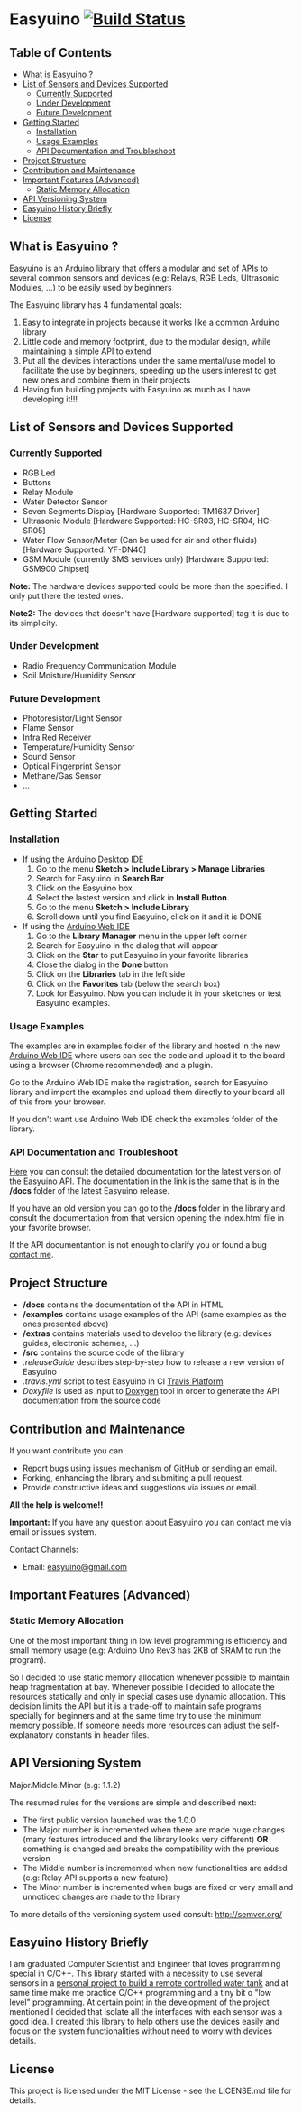 # Easyuino [![Build Status](https://travis-ci.org/Strabox/Easyuino.svg?branch=master)](https://travis-ci.org/Strabox/Easyuino)

## Table of Contents

- [What is Easyuino ?](https://github.com/Strabox/Easyuino#what-is-easyuino-)
- [List of Sensors and Devices Supported](https://github.com/Strabox/Easyuino#list-of-sensors-and-devices-supported)
	* [Currently Supported](https://github.com/Strabox/Easyuino#currently-supported)
	* [Under Development](https://github.com/Strabox/Easyuino#under-development)
	* [Future Development](https://github.com/Strabox/Easyuino#future-development)
- [Getting Started](https://github.com/Strabox/Easyuino#getting-started)
	* [Installation](https://github.com/Strabox/Easyuino#installation)
	* [Usage Examples](https://github.com/Strabox/Easyuino#usage-examples)
	* [API Documentation and Troubleshoot](https://github.com/Strabox/Easyuino#api-documentation-and-troubleshoot)
- [Project Structure](https://github.com/Strabox/Easyuino#project-structure)
- [Contribution and Maintenance](https://github.com/Strabox/Easyuino#contribution-and-maintenance)
- [Important Features (Advanced)](https://github.com/Strabox/Easyuino#important-features-advanced)
	* [Static Memory Allocation](https://github.com/Strabox/Easyuino#static-memory-allocation)
- [API Versioning System](https://github.com/Strabox/Easyuino#api-versioning-system)
- [Easyuino History Briefly](https://github.com/Strabox/Easyuino#easyuino-history-briefly)
- [License](https://github.com/Strabox/Easyuino#license)

## What is Easyuino ?

Easyuino is an Arduino library that offers a modular and set of APIs to several common sensors and devices (e.g: Relays, RGB Leds, Ultrasonic Modules, ...) to be easily used by beginners

The Easyuino library has 4 fundamental goals:
1. Easy to integrate in projects because it works like a common Arduino library
2. Little code and memory footprint, due to the modular design, while maintaining a simple API to extend
3. Put all the devices interactions under the same mental/use model to facilitate the use by beginners, speeding up the users interest to get new ones and combine them in their projects
4. Having fun building projects with Easyuino as much as I have developing it!!!

## List of Sensors and Devices Supported

### Currently Supported

- RGB Led
- Buttons
- Relay Module 
- Water Detector Sensor
- Seven Segments Display [Hardware Supported: TM1637 Driver]
- Ultrasonic Module [Hardware Supported: HC-SR03, HC-SR04, HC-SR05]
- Water Flow Sensor/Meter (Can be used for air and other fluids) [Hardware Supported: YF-DN40]
- GSM Module (currently SMS services only) [Hardware Supported: GSM900 Chipset]

**Note:** The hardware devices supported could be more than the specified. I only put there the tested ones.

**Note2:** The devices that doesn't have [Hardware supported] tag it is due to its simplicity.

### Under Development

- Radio Frequency Communication Module
- Soil Moisture/Humidity Sensor

### Future Development

- Photoresistor/Light Sensor
- Flame Sensor
- Infra Red Receiver
- Temperature/Humidity Sensor
- Sound Sensor
- Optical Fingerprint Sensor
- Methane/Gas Sensor
- ...

## Getting Started

### Installation

- If using the Arduino Desktop IDE
	1. Go to the menu **Sketch > Include Library > Manage Libraries**
	2. Search for Easyuino in **Search Bar**
	3. Click on the Easyuino box
	4. Select the lastest version and click in **Install Button**
	5. Go to the menu **Sketch > Include Library**
	6. Scroll down until you find Easyuino, click on it and it is DONE
- If using the [Arduino Web IDE](https://create.arduino.cc/editor)
	1. Go to the **Library Manager** menu in the upper left corner
	2. Search for Easyuino in the dialog that will appear
	3. Click on the **Star** to put Easyuino in your favorite libraries
	4. Close the dialog in the **Done** button
	5. Click on the **Libraries** tab in the left side
	6. Click on the **Favorites** tab (below the search box)
	7. Look for Easyuino. Now you can include it in your sketches or test Easyuino examples.

### Usage Examples

The examples are in examples folder of the library and hosted in the new [Arduino Web IDE](https://create.arduino.cc/editor) where users can see the code and upload it to the board using a browser (Chrome recommended) and a plugin.

Go to the Arduino Web IDE make the registration, search for Easyuino library and import the examples and upload them directly to your board all of this from your browser.

If you don't want use Arduino Web IDE check the examples folder of the library.

### API Documentation and Troubleshoot

[Here](https://strabox.github.io/Easyuino/) you can consult the detailed documentation for the latest version of the Easyuino API. The documentation in the link is the same that is in the **/docs** folder of the latest Easyuino release.

If you have an old version you can go to the **/docs** folder in the library and consult the documentation from that version opening the index.html file in your favorite browser.

If the API documentantion is not enough to clarify you or found a bug [contact me](https://github.com/Strabox/Easyuino#contribution-and-maintenance).

## Project Structure

- **/docs** contains the documentation of the API in HTML
- **/examples** contains usage examples of the API (same examples as the ones presented above)
- **/extras** contains materials used to develop the library (e.g: devices guides, electronic schemes, ...)
- **/src** contains the source code of the library
- *.releaseGuide* describes step-by-step how to release a new version of Easyuino
- *.travis.yml* script to test Easyuino in CI [Travis Platform](https://travis-ci.org/)
- *Doxyfile* is used as input to [Doxygen](http://www.doxygen.org) tool in order to generate the API documentation from the source code

## Contribution and Maintenance

If you want contribute you can:
- Report bugs using issues mechanism of GitHub or sending an email. 
- Forking, enhancing the library and submiting a pull request.
- Provide constructive ideas and suggestions via issues or email. 

**All the help is welcome!!**

**Important:** If you have any question about Easyuino you can contact me via email or issues system.

Contact Channels:
- Email: easyuino@gmail.com

## Important Features (Advanced)

### Static Memory Allocation

One of the most important thing in low level programming is efficiency and small memory usage (e.g: Arduino Uno Rev3 has 2KB of SRAM to run the program).

So I decided to use static memory allocation whenever possible to maintain heap fragmentation at bay. Whenever possible I decided to allocate the resources statically and only in special cases use dynamic allocation. This decision limits the API but it is a trade-off to maintain safe programs specially for beginners and at the same time try to use the minimum memory possible. If someone needs more resources can adjust the self-explanatory constants in header files.

## API Versioning System

Major.Middle.Minor (e.g: 1.1.2)

The resumed rules for the versions are simple and described next:
- The first public version launched was the 1.0.0
- The Major number is incremented when there are made huge changes (many features introduced and the library looks very different) **OR** something is changed and breaks the compatibility with the previous version
- The Middle number is incremented when new functionalities are added (e.g: Relay API supports a new feature)
- The Minor number is incremented when bugs are fixed or very small and unnoticed changes are made to the library

To more details of the versioning system used consult: http://semver.org/

## Easyuino History Briefly

I am graduated Computer Scientist and Engineer that loves programming special in C/C++. 
This library started with a necessity to use several sensors in a [personal project to build a remote controlled water tank](https://github.com/Strabox/SmartCampHouse) and at same time make me practice C/C++ programming and a tiny bit o "low level" programming.
At certain point in the development of the project mentioned I decided that isolate all the interfaces with each sensor was a good idea. I created this library to help others use the devices easily and focus on the system functionalities without need to worry with devices details.

## License 

This project is licensed under the MIT License - see the LICENSE.md file for details.
